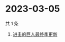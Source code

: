 # 2023-03-05

共 1 条

<!-- BEGIN -->
<!-- 最后更新时间 Sun Mar 05 2023 08:50:07 GMT+0800 (China Standard Time) -->

1. [进击的巨人最终季更新](https://www.zhihu.com/search?q=进击的巨人最终季更新)

<!-- END -->
